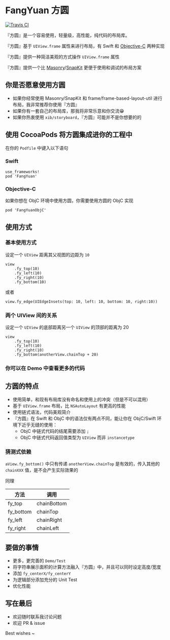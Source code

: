 # FangYuan 方圆

[![Travis CI](https://travis-ci.org/HaloWang/FangYuan.svg?branch=master)](https://travis-ci.org/HaloWang/FangYuan)

『方圆』是一个容易使用，轻量级，高性能，纯代码的布局库。

『方圆』基于 `UIView.frame` 属性来进行布局，有 Swift 和 [Objective-C](https://github.com/HaloWang/FangYuanObjC) 两种实现

『方圆』提供一种简洁美观的方式操作 `UIView.frame` 属性

『方圆』提供一个比 [Masonry](https://github.com/SnapKit/Masonry)/[SnapKit](https://github.com/SnapKit/SnapKit) 更便于使用和调试的布局方案

## 你是否愿意使用方圆

- 如果你经常使用 Masonry/SnapKit 和 frame/frame-based-layout-util 进行布局，我非常推荐你使用『方圆』
- 如果你有一套自己的布局库，那我将非常乐意和你交流😁
- 如果你热衷使用 `xib/storyboard`，『方圆』可能并不是你想要的的

## 使用 CocoaPods 将方圆集成进你的工程中

在你的 `Podfile` 中键入以下语句

### Swift
```
use_frameworks!
pod 'FangYuan'
```
### Objective-C

如果你想在 ObjC 环境中使用方圆，你需要使用方圆的 ObjC 实现

```
pod 'FangYuanObjC'
```
## 使用方式

### 基本使用方式

设定一个 `UIView` 距离其父视图的边距为 `10`

```
view
	.fy_top(10)
	.fy_left(10)
	.fy_right(10)
	.fy_bottom(10)
```
或者

```
view.fy_edge(UIEdgeInsets(top: 10, left: 10, bottom: 10, right:10))
```
### 两个 UIView 间的关系

设定一个 `UIView` 的底部距离另一个 `UIView` 的顶部的距离为 20

```
view
	.fy_top(10)
	.fy_left(10)
	.fy_right(10)
	.fy_bottom(anotherView.chainTop + 20)
```

### 你可以在 Demo 中查看更多的代码

## 方圆的特点

- 使用简单，和现有布局库没有命名和使用上的冲突（但是不可以混用）
- 基于 `UIView.frame` 布局，比 `NSAutoLayout` 有更高的性能
- 使用链式语法，代码美观简介
- 『方圆』在 Swift 和 ObjC 中的语法仅有两点不同，能让你在 ObjC/Swift 环境下近乎无缝的使用：
	- ObjC 中链式代码的结尾需要添加 `;` 
	- ObjC 中链式代码返回值类型为 `UIView` 而非 `instancetype`

### 猜测式依赖

`aView.fy_bottom()` 中只有传递 `anotherView.chainTop` 是有效的，传入其他的 `chainXXX` 值，是不会产生实际效果的

同理

方法		|	调用
---		|	---
fy_top		|	chainBottom
fy_bottom	|	chainTop
fy_left		|	chainRight
fy_right	|	chainLeft

## 要做的事情

- 更多，更完善的 `Demo/Test`
- 将字符串展示面积的计算方法融入『方圆』中，并且可以同时设定高度/宽度
- 添加 `fy_centerX/fy_centerY`
- 为逻辑部分添加充分的 Unit Test
- 优化性能

## 写在最后

- 欢迎随时联系我讨论问题
- 欢迎 PR & issue

Best wishes ~
